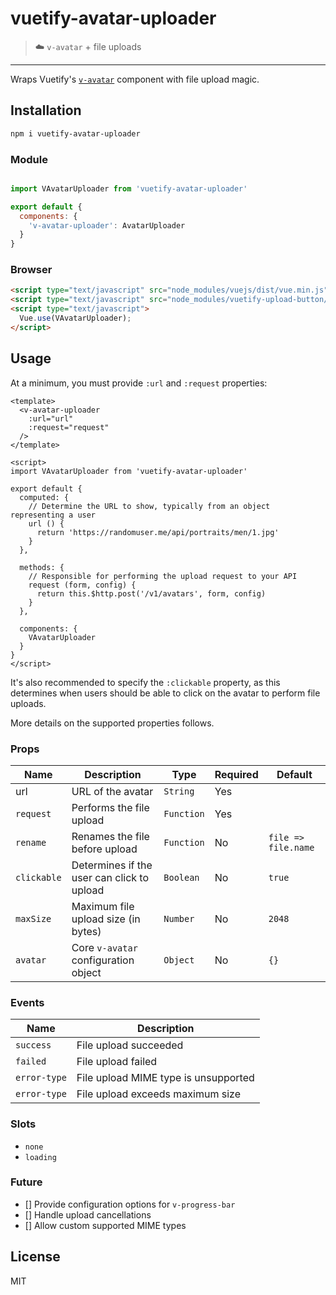 # vuetify-avatar-uploader
> :cloud: `v-avatar` + file uploads
---

Wraps Vuetify's [`v-avatar`](https://vuetifyjs.com/en/components/avatars) component with file upload magic.

## Installation

```sh
npm i vuetify-avatar-uploader
```

### Module

```js

import VAvatarUploader from 'vuetify-avatar-uploader'

export default {
  components: {
    'v-avatar-uploader': AvatarUploader
  }
}
```

### Browser

```html
<script type="text/javascript" src="node_modules/vuejs/dist/vue.min.js"></script>
<script type="text/javascript" src="node_modules/vuetify-upload-button/dist/upload-button.min.js"></script>
<script type="text/javascript">
  Vue.use(VAvatarUploader);
</script>
```

## Usage

At a minimum, you must provide `:url` and `:request` properties:

```vue
<template>
  <v-avatar-uploader
    :url="url"
    :request="request"
  />
</template>

<script>
import VAvatarUploader from 'vuetify-avatar-uploader'

export default {
  computed: {
    // Determine the URL to show, typically from an object representing a user
    url () {
      return 'https://randomuser.me/api/portraits/men/1.jpg'
    }
  },

  methods: {
    // Responsible for performing the upload request to your API
    request (form, config) {
      return this.$http.post('/v1/avatars', form, config)
    }
  },

  components: {
    VAvatarUploader
  }
}
</script>
```

It's also recommended to specify the `:clickable` property, as this determines when users should be able to click on the avatar to perform file uploads.

More details on the supported properties follows.


### Props

**Name**|**Description**|**Type**|**Required**|**Default**
-----|-----|-----|-----|-----
url|URL of the avatar|`String`|Yes| 
`request`|Performs the file upload|`Function`|Yes| 
`rename`|Renames the file before upload|`Function`|No|`file => file.name`
`clickable`|Determines if the user can click to upload|`Boolean`|No|`true`
`maxSize`|Maximum file upload size (in bytes)|`Number`|No|`2048`
`avatar`|Core `v-avatar` configuration object|`Object`|No|`{}`

### Events

**Name**|**Description**
-----|-----
`success`|File upload succeeded
`failed`|File upload failed
`error-type`|File upload MIME type is unsupported
`error-type`|File upload exceeds maximum size

### Slots

 - `none`
 - `loading`

### Future

 - [] Provide configuration options for `v-progress-bar`
 - [] Handle upload cancellations
 - [] Allow custom supported MIME types

## License

MIT
